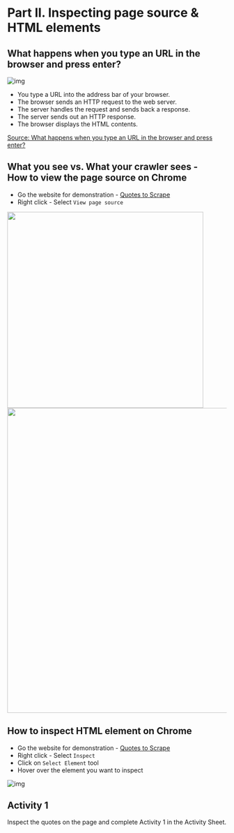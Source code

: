 # Part II. Inspecting page source & HTML elements

## What happens when you type an URL in the browser and press enter?

![img](https://libapps-au.s3-ap-southeast-2.amazonaws.com/accounts/118911/images/5.JPG)

- You type a URL into the address bar of your browser.
- The browser sends an HTTP request to the web server.
- The server handles the request and sends back a response.
- The server sends out an HTTP response.
- The browser displays the HTML contents.

[Source: What happens when you type an URL in the browser and press enter?](https://medium.com/@maneesha.wijesinghe1/what-happens-when-you-type-an-url-in-the-browser-and-press-enter-bb0aa2449c1a)



## What you see vs. What your crawler sees - <br>How to view the page source on Chrome

- Go the website for demonstration - [Quotes to Scrape](http://quotes.toscrape.com/)
- Right click - Select `View page source`

<img src="https://libapps-au.s3-ap-southeast-2.amazonaws.com/accounts/118911/images/24.PNG" width="450" />



<img src="https://libapps-au.s3-ap-southeast-2.amazonaws.com/accounts/118911/images/html_source.PNG" width="700" />

## How to inspect HTML element on Chrome

- Go the website for demonstration - [Quotes to Scrape](http://quotes.toscrape.com/)
- Right click - Select `Inspect`
- Click on `Select Element` tool
- Hover over the element you want to inspect

![img](https://libapps-au.s3-ap-southeast-2.amazonaws.com/accounts/118911/images/25.PNG)

## Activity 1

Inspect the quotes on the page and complete Activity 1 in the Activity Sheet.